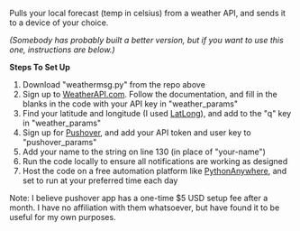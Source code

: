 Pulls your local forecast (temp in celsius) from a weather API, and sends it to a device of your choice.

_(Somebody has probably built a better version, but if you want to use this one, instructions are below.)_

**Steps To Set Up**
1. Download "weathermsg.py" from the repo above
2. Sign up to [WeatherAPI.com](https://weatherapi.com). Follow the documentation, and fill in the blanks in the code with your API key in "weather_params"
3. Find your latitude and longitude (I used [LatLong](https://www.latlong.net/)), and add to the "q" key in "weather_params"
4. Sign up for [Pushover](https://pushover.net/), and add your API token and user key to "pushover_params"
5. Add your name to the string on line 130 (in place of "your-name")
6. Run the code locally to ensure all notifications are working as designed
5. Host the code on a free automation platform like [PythonAnywhere](https://www.pythonanywhere.com/), and set to run at your preferred time each day

Note: I believe pushover app has a one-time $5 USD setup fee after a month. I have no affiliation with them whatsoever, but have found it to be useful for my own purposes.
